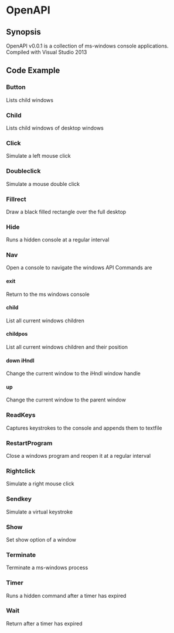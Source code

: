 # OpenAPI

## Synopsis

OpenAPI v0.0.1 is a collection of ms-windows console applications.
Compiled with Visual Studio 2013

## Code Example

### Button
Lists child windows

### Child
Lists child windows of desktop windows

### Click
Simulate a left mouse click

### Doubleclick
Simulate a mouse double click

### Fillrect
Draw a black filled rectangle over the full desktop

### Hide
Runs a hidden console at a regular interval

### Nav
Open a console to navigate the windows API
Commands are
#### exit
Return to the ms windows console
#### child
List all current windows children
#### childpos
List all current windows children and their position
#### down iHndl
Change the current window to the iHndl window handle
#### up
Change the current window to the parent window

### ReadKeys
Captures keystrokes to the console and appends them to textfile

### RestartProgram
Close a windows program and reopen it at a regular interval

### Rightclick
Simulate a right mouse click

### Sendkey
Simulate a virtual keystroke

### Show
Set show option of a window

### Terminate
Terminate a ms-windows process

### Timer
Runs a hidden command after a timer has expired

### Wait
Return after a timer has expired
